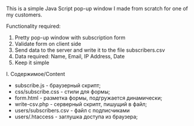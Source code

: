 <p>This is a simple Java Script pop-up window I made from scratch for one of my customers.</p>
<p>Functionality required:</p>
<ol>
    <li>Pretty pop-up window with subscription form</li>
    <li>Validate form on client side</li>
    <li>Send data to the server and write it to the file subscribers.csv</li>
    <li>Data required: Name, Email, IP Address, Date</li>
    <li>Keep it simple</li>
</ol>
<p>I. Содержимое/Content</p>
<ul>
    <li>subscribe.js - браузерный скрипт;</li>
    <li>css/subscribe.css - стили для формы;</li>
    <li>form.html - разметка формы, подгружается динамически;</li>
    <li>write-csv.php - серверный скрипт, пишущий в файл;</li>
    <li>users/subscribers.csv - файл с подписчиками</li>
    <li>users/.htaccess - заглушка доступа из браузера;</li></ul>
